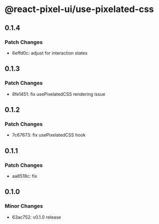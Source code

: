 # @react-pixel-ui/use-pixelated-css

## 0.1.4

### Patch Changes

- 6effd0c: adjust for interaction states

## 0.1.3

### Patch Changes

- 8fe1451: fix usePixelatedCSS rendering issue

## 0.1.2

### Patch Changes

- 7c67673: fix usePixelatedCSS hook

## 0.1.1

### Patch Changes

- aa8518c: fix

## 0.1.0

### Minor Changes

- 63ac752: v0.1.0 release
